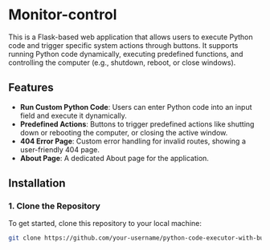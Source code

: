 # Monitor-control

This is a Flask-based web application that allows users to execute Python code and trigger specific system actions through buttons. It supports running Python code dynamically, executing predefined functions, and controlling the computer (e.g., shutdown, reboot, or close windows).

## Features

- **Run Custom Python Code**: Users can enter Python code into an input field and execute it dynamically.
- **Predefined Actions**: Buttons to trigger predefined actions like shutting down or rebooting the computer, or closing the active window.
- **404 Error Page**: Custom error handling for invalid routes, showing a user-friendly 404 page.
- **About Page**: A dedicated About page for the application.
  
## Installation

### 1. Clone the Repository

To get started, clone this repository to your local machine:

```bash
git clone https://github.com/your-username/python-code-executor-with-buttons.git

